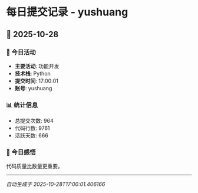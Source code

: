 # 每日提交记录 - yushuang

## 📅 2025-10-28

### 🎯 今日活动
- **主要活动**: 功能开发
- **技术栈**: Python
- **提交时间**: 17:00:01
- **账号**: yushuang

### 📊 统计信息
- 总提交次数: 964
- 代码行数: 9761
- 活跃天数: 666

### 💭 今日感悟
代码质量比数量更重要。

---
*自动生成于 2025-10-28T17:00:01.406166*
